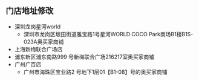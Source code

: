 ## 门店地址修改

- 深圳龙岗星河world
  - 深圳市龙岗区坂田街道雅宝路1号星河WORLD·COCO Park商场B1楼B1S-023A奥买家商铺
-  上海新梅联合广场店
  - 浦东新区浦东南路999 号新梅联合广场216217室奥买家商铺
- 广州广百店
  - 广州市海珠区宝业路2 号地下1层01【B1-08】号的奥买家商铺